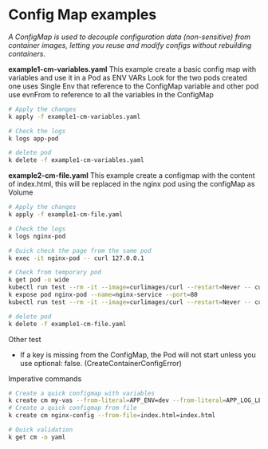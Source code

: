 # Config Map examples

*A ConfigMap is used to decouple configuration data (non-sensitive) from container images, letting you reuse and modify configs without rebuilding containers.*

**example1-cm-variables.yaml**
This example create a basic config map with variables and use it in a Pod as ENV VARs
Look for the two pods created one uses Single Env that reference to the ConfigMap variable and other pod use evnFrom to reference to all the variables in the ConfigMap

```bash
# Apply the changes
k apply -f example1-cm-variables.yaml

# Check the logs
k logs app-pod

# delete pod
k delete -f example1-cm-variables.yaml
```
**example2-cm-file.yaml**
This example create a configmap with the content of index.html, this will be replaced in the nginx pod using the configMap as Volume

```bash
# Apply the changes
k apply -f example1-cm-file.yaml

# Check the logs
k logs nginx-pod

# Quick check the page from the same pod
k exec -it nginx-pod -- curl 127.0.0.1

# Check from temporary pod
k get pod -o wide
kubectl run test --rm -it --image=curlimages/curl --restart=Never -- curl http://10.1.1.38
k expose pod nginx-pod --name=nginx-service --port=80
kubectl run test --rm -it --image=curlimages/curl --restart=Never -- curl http://nginx-service

# delete pod
k delete -f example1-cm-file.yaml
```


Other test
- If a key is missing from the ConfigMap, the Pod will not start unless you use optional: false. (CreateContainerConfigError)

Imperative commands
```bash
# Create a quick configmap with variables
k create cm my-vas --from-literal=APP_ENV=dev --from-literal=APP_LOG_LEVEL=debug
# Create a quick configmap from file
k create cm nginx-config --from-file=index.html=index.html

# Quick validation
k get cm -o yaml
```